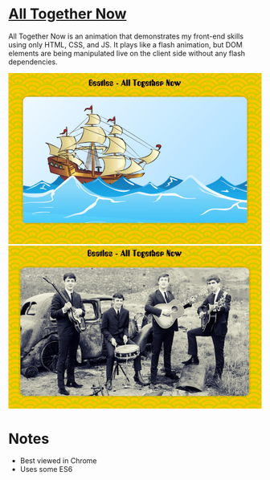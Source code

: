 # [All Together Now](https://alltogethernow.herokuapp.com/)

All Together Now is an animation that demonstrates my front-end skills using only HTML, CSS, and JS. It plays like a flash animation, but DOM elements are being manipulated live on the client side without any flash dependencies.

![ship](public/screenshots/ship.png?raw=true "Sail the Ship")
![beatles](public/screenshots/beatles.png?raw=true "Beatles")

# Notes
- Best viewed in Chrome
- Uses some ES6